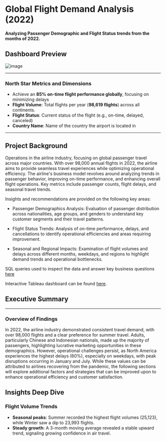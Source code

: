 # Global Flight Demand Analysis (2022)

**Analyzing Passenger Demographic and Flight Status trends from the months of 2022.** 


## Dashboard Preview

![image](https://github.com/user-attachments/assets/f2cce10b-eb1e-431d-aba5-0acb664c24bb) 


---
### North Star Metrics and Dimensions 
- Achieve an **85% on-time flight performance globally**, focusing on minimizing delays
- **Flight Volume**: Total flights per year (**98,619 flights**) across all continents.
- **Flight Status**:  Current status of the flight (e.g., on-time, delayed, canceled)
- **Country Name**: Name of the country the airport is located in

---

## Project Background

Operations in the airline industry, focusing on global passenger travel across major countries. With over 98,000 annual flights in 2022, the airline aims to provide seamless travel experiences while optimizing operational efficiency. The airline's business model revolves around analyzing trends in passenger behavior, improving on-time performance, and enhancing overall flight operations. Key metrics include passenger counts, flight delays, and seasonal travel trends. 

Insights and recommendations are provided on the following key areas:
- Passenger Demographics Analysis: Evaluation of passenger distribution across nationalities, age groups, and genders to understand key customer segments and their travel patterns.

- Flight Status Trends: Analysis of on-time performance, delays, and cancellations to identify operational efficiencies and areas requiring improvement.

- Seasonal and Regional Impacts: Examination of flight volumes and delays across different months, weekdays, and regions to highlight demand trends and operational bottlenecks.

SQL queries used to inspect the data and answer key business questions [here](Query_Airline.sql)

Interactive Tableau dashboard can be found [here](https://public.tableau.com/views/Airline-Project/Dashboard1?:language=en-US&:sid=&:display_count=n&:origin=viz_share_link).


## Executive Summary
---
### Overview of Findings
In 2022, the airline industry demonstrated consistent travel demand, with over 98,000 flights and a clear preference for summer travel. Adults, particularly Chinese and Indonesian nationals, made up the majority of passengers, highlighting lucrative marketing opportunities in these demographics. However, operational challenges persist, as North America experiences the highest delays (60%), especially on weekdays, with peak disruptions occurring in January and July. While these values can be attributed to airlines recovering from the pandemic, the following sections will explore additional factors and strategies that can be improved upon to enhance operational efficiency and customer satisfaction.

## Insights Deep Dive

### Flight Volume Trends
- **Seasonal peaks**: Summer recorded the highest flight volumes (25,123), while Winter saw a dip to 23,993 flights.
- **Steady growth**: A 3-month moving average revealed a stable upward trend, signaling growing confidence in air travel.




